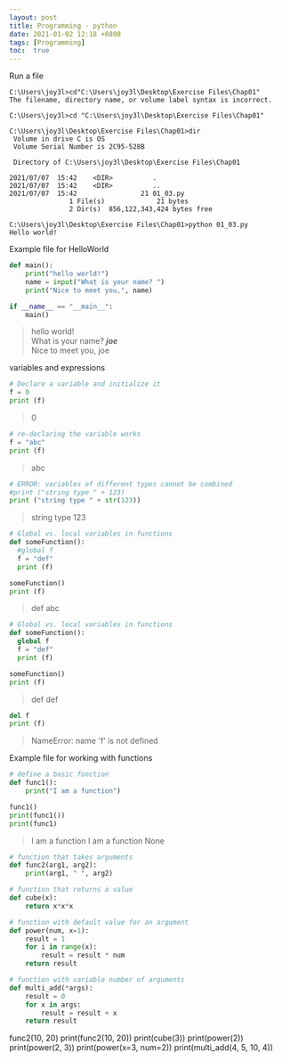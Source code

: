 ```yaml
---
layout: post
title: Programming - python
date: 2021-01-02 12:18 +0800
tags: [Programming]
toc:  true
---
```


<!-- Global site tag (gtag.js) - Google Analytics -->
  <script async src="https://www.googletagmanager.com/gtag/js?id=G-TG0XJZG53F"></script>
  <script>
    window.dataLayer = window.dataLayer || [];
    function gtag(){dataLayer.push(arguments);}
    gtag('js', new Date());

    gtag('config', 'G-TG0XJZG53F');
  </script>


Run a file

```pyhon
C:\Users\joy3l>cd"C:\Users\joy3l\Desktop\Exercise Files\Chap01"
The filename, directory name, or volume label syntax is incorrect.

C:\Users\joy3l>cd "C:\Users\joy3l\Desktop\Exercise Files\Chap01"

C:\Users\joy3l\Desktop\Exercise Files\Chap01>dir
 Volume in drive C is OS
 Volume Serial Number is 2C95-528B

 Directory of C:\Users\joy3l\Desktop\Exercise Files\Chap01

2021/07/07  15:42    <DIR>          .
2021/07/07  15:42    <DIR>          ..
2021/07/07  15:42                21 01_03.py
               1 File(s)             21 bytes
               2 Dir(s)  856,122,343,424 bytes free

C:\Users\joy3l\Desktop\Exercise Files\Chap01>python 01_03.py
Hello world!
```

Example file for HelloWorld
```python
def main():
    print("hello world!")
    name = input("What is your name? ")
    print("Nice to meet you,", name)

if __name__ == "__main__":
    main()
```
> hello world! <br /> What is your name? ***joe*** <br /> Nice to meet you, joe

variables and expressions

```python
# Declare a variable and initialize it
f = 0
print (f)
```
> 0

```python
# re-declaring the variable works
f = "abc"
print (f)
```
> abc

```python
# ERROR: variables of different types cannot be combined
#print ("string type " + 123)
print ("string type " + str(123))
```
> string type 123

```python
# Global vs. local variables in functions
def someFunction():
  #global f
  f = "def"
  print (f)

someFunction()
print (f)
```
> def
  abc

```python
# Global vs. local variables in functions
def someFunction():
  global f
  f = "def"
  print (f)

someFunction()
print (f)
```
> def
  def

```python
del f
print (f)
```
> NameError: name 'f' is not defined


Example file for working with functions

```python
# define a basic function
def func1():
    print("I am a function")

func1()
print(func1())
print(func1)
```
> I am a function
  I am a function
  None

```python
# function that takes arguments
def func2(arg1, arg2):
    print(arg1, " ", arg2)
```

```python
# function that returns a value
def cube(x):
    return x*x*x
```

```python
# function with default value for an argument
def power(num, x=1):
    result = 1
    for i in range(x):
        result = result * num
    return result
```

```python
# function with variable number of arguments
def multi_add(*args):
    result = 0
    for x in args:
        result = result + x
    return result
```


func2(10, 20)
print(func2(10, 20))
print(cube(3))
print(power(2))
print(power(2, 3))
print(power(x=3, num=2))
print(multi_add(4, 5, 10, 4))


```python

```

```python

```

```python

```

```python

```

```python

```

